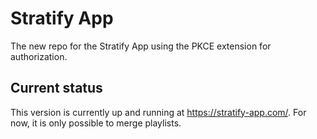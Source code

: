 # Stratify App

The new repo for the Stratify App using the PKCE extension for authorization.

## Current status

This version is currently up and running at https://stratify-app.com/. For now, it is only possible to merge playlists.
